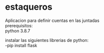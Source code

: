 # estaqueros
Aplicacion para definir cuentas en las juntadas  
prerequisitos:  
python 3.8.7  

instalar las siguientes librerias de python:  
-pip install flask  